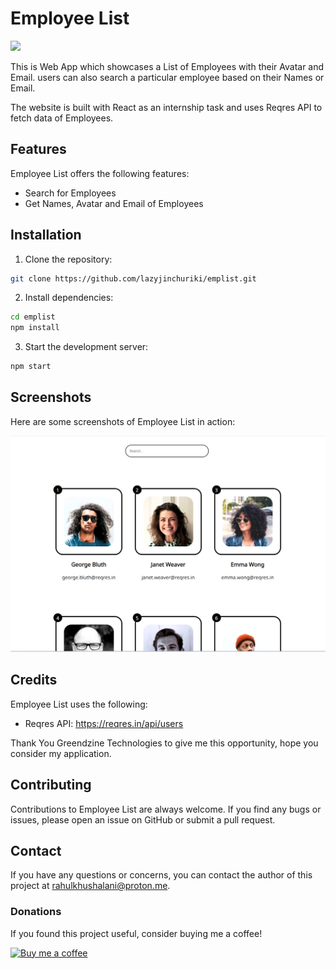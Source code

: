 # Employee List

<a href="https://lazyjinchuriki.github.io/emplist/"><img src="https://img.shields.io/badge/Visit%20My-Website-blue"></a>

This is Web App which showcases a List of Employees with their Avatar and Email. users can also search a particular employee based on their Names or Email.

The website is built with React as an internship task and uses Reqres API to fetch data of Employees.

## Features

Employee List offers the following features:

- Search for Employees
- Get Names, Avatar and Email of Employees

## Installation

1. Clone the repository:

```bash
git clone https://github.com/lazyjinchuriki/emplist.git
```

2. Install dependencies:

```bash
cd emplist
npm install
```

3. Start the development server:

```bash
npm start
```

## Screenshots

Here are some screenshots of Employee List in action:

![Homepage screenshot](src/Screenshots/homepage.png)

## Credits

Employee List uses the following:

- Reqres API: https://reqres.in/api/users

Thank You Greendzine Technologies to give me this opportunity, hope you consider my application.

## Contributing

Contributions to Employee List are always welcome. If you find any bugs or issues, please open an issue on GitHub or submit a pull request.

## Contact

If you have any questions or concerns, you can contact the author of this project at [rahulkhushalani@proton.me](mailto:rahulkhushalani@proton.me).

### Donations

If you found this project useful, consider buying me a coffee!

[![Buy me a coffee](https://www.buymeacoffee.com/assets/img/guidelines/download-assets-sm-1.svg)](https://www.buymeacoffee.com/lazyjinchuriki)
